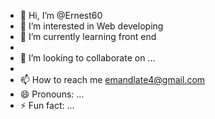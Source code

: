 - 👋 Hi, I’m @Ernest60
- 👀 I’m interested in Web developing
- 🌱 I’m currently learning front end
- 
- 💞️ I’m looking to collaborate on ...
- 
- 📫 How to reach me emandlate4@gmail.com
- 😄 Pronouns: ...
- ⚡ Fun fact: ...

<!---
Ernest60/Ernest60 is a ✨ special ✨ repository because its `README.md` (this file) appears on your GitHub profile.
You can click the Preview link to take a look at your changes.
--->
